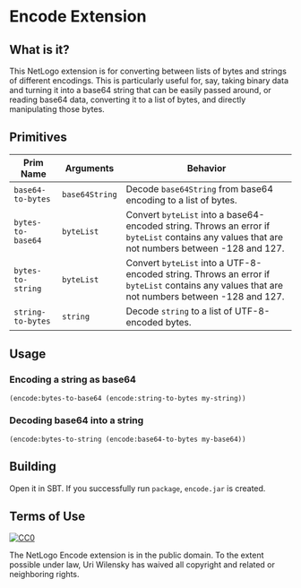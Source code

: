 # Encode Extension

## What is it?

This NetLogo extension is for converting between lists of bytes and strings of different encodings.  This is particularly useful for, say, taking binary data and turning it into a base64 string that can be easily passed around, or reading base64 data, converting it to a list of bytes, and directly manipulating those bytes.

## Primitives

| Prim Name         | Arguments       | Behavior
| ----------------- | --------------- | --------
| `base64-to-bytes` | `base64String`  | Decode `base64String` from base64 encoding to a list of bytes.
| `bytes-to-base64` | `byteList`      | Convert `byteList` into a base64-encoded string.  Throws an error if `byteList` contains any values that are not numbers between -128 and 127.
| `bytes-to-string` | `byteList`      | Convert `byteList` into a UTF-8-encoded string.  Throws an error if `byteList` contains any values that are not numbers between -128 and 127.
| `string-to-bytes` | `string`        | Decode `string` to a list of UTF-8-encoded bytes.

## Usage

### Encoding a string as base64

`(encode:bytes-to-base64 (encode:string-to-bytes my-string))`

### Decoding base64 into a string

`(encode:bytes-to-string (encode:base64-to-bytes my-base64))`

## Building

Open it in SBT.  If you successfully run `package`, `encode.jar` is created.

## Terms of Use

[![CC0](http://i.creativecommons.org/p/zero/1.0/88x31.png)](http://creativecommons.org/publicdomain/zero/1.0/)

The NetLogo Encode extension is in the public domain.  To the extent possible under law, Uri Wilensky has waived all copyright and related or neighboring rights.
